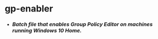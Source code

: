 # gp-enabler
* ### ***Batch file that enables Group Policy Editor on machines running Windows 10 Home.***
